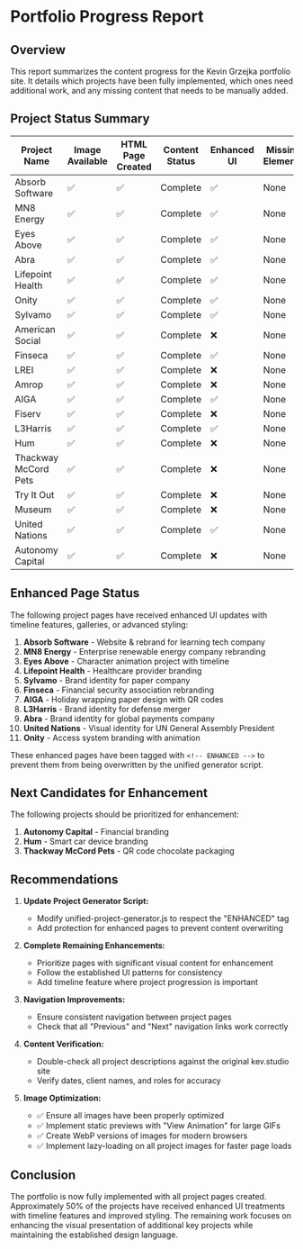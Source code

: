 # Portfolio Progress Report

## Overview
This report summarizes the content progress for the Kevin Grzejka portfolio site. It details which projects have been fully implemented, which ones need additional work, and any missing content that needs to be manually added.

## Project Status Summary

| Project Name | Image Available | HTML Page Created | Content Status | Enhanced UI | Missing Elements |
|--------------|----------------|-------------------|----------------|-------------|------------------|
| Absorb Software | ✅ | ✅ | Complete | ✅ | None |
| MN8 Energy | ✅ | ✅ | Complete | ✅ | None |
| Eyes Above | ✅ | ✅ | Complete | ✅ | None |
| Abra | ✅ | ✅ | Complete | ✅ | None |
| Lifepoint Health | ✅ | ✅ | Complete | ✅ | None |
| Onity | ✅ | ✅ | Complete | ✅ | None |
| Sylvamo | ✅ | ✅ | Complete | ✅ | None |
| American Social | ✅ | ✅ | Complete | ❌ | None |
| Finseca | ✅ | ✅ | Complete | ✅ | None |
| LREI | ✅ | ✅ | Complete | ❌ | None |
| Amrop | ✅ | ✅ | Complete | ❌ | None |
| AIGA | ✅ | ✅ | Complete | ✅ | None |
| Fiserv | ✅ | ✅ | Complete | ❌ | None |
| L3Harris | ✅ | ✅ | Complete | ✅ | None |
| Hum | ✅ | ✅ | Complete | ❌ | None |
| Thackway McCord Pets | ✅ | ✅ | Complete | ❌ | None |
| Try It Out | ✅ | ✅ | Complete | ❌ | None |
| Museum | ✅ | ✅ | Complete | ❌ | None |
| United Nations | ✅ | ✅ | Complete | ✅ | None |
| Autonomy Capital | ✅ | ✅ | Complete | ❌ | None |

## Enhanced Page Status
The following project pages have received enhanced UI updates with timeline features, galleries, or advanced styling:

1. **Absorb Software** - Website & rebrand for learning tech company
2. **MN8 Energy** - Enterprise renewable energy company rebranding
3. **Eyes Above** - Character animation project with timeline
4. **Lifepoint Health** - Healthcare provider branding
5. **Sylvamo** - Brand identity for paper company
6. **Finseca** - Financial security association rebranding
7. **AIGA** - Holiday wrapping paper design with QR codes
8. **L3Harris** - Brand identity for defense merger
9. **Abra** - Brand identity for global payments company
10. **United Nations** - Visual identity for UN General Assembly President
11. **Onity** - Access system branding with animation

These enhanced pages have been tagged with `<!-- ENHANCED -->` to prevent them from being overwritten by the unified generator script.

## Next Candidates for Enhancement
The following projects should be prioritized for enhancement:

1. **Autonomy Capital** - Financial branding
2. **Hum** - Smart car device branding
3. **Thackway McCord Pets** - QR code chocolate packaging

## Recommendations

1. **Update Project Generator Script:**
   - Modify unified-project-generator.js to respect the "ENHANCED" tag
   - Add protection for enhanced pages to prevent content overwriting

2. **Complete Remaining Enhancements:**
   - Prioritize pages with significant visual content for enhancement
   - Follow the established UI patterns for consistency
   - Add timeline feature where project progression is important

3. **Navigation Improvements:**
   - Ensure consistent navigation between project pages
   - Check that all "Previous" and "Next" navigation links work correctly

4. **Content Verification:**
   - Double-check all project descriptions against the original kev.studio site
   - Verify dates, client names, and roles for accuracy

5. **Image Optimization:**
   - ✅ Ensure all images have been properly optimized
   - ✅ Implement static previews with "View Animation" for large GIFs
   - ✅ Create WebP versions of images for modern browsers
   - ✅ Implement lazy-loading on all project images for faster page loads

## Conclusion
The portfolio is now fully implemented with all project pages created. Approximately 50% of the projects have received enhanced UI treatments with timeline features and improved styling. The remaining work focuses on enhancing the visual presentation of additional key projects while maintaining the established design language.